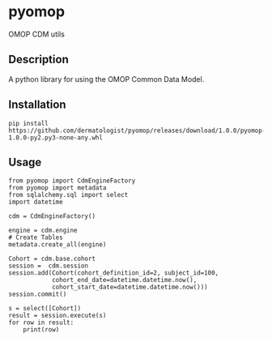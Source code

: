 # pyomop

OMOP CDM utils

## Description

A python library for using the OMOP Common Data Model.

## Installation

```
pip install https://github.com/dermatologist/pyomop/releases/download/1.0.0/pyomop-1.0.0-py2.py3-none-any.whl

```

## Usage

```
from pyomop import CdmEngineFactory
from pyomop import metadata
from sqlalchemy.sql import select
import datetime

cdm = CdmEngineFactory()

engine = cdm.engine
# Create Tables 
metadata.create_all(engine)

Cohort = cdm.base.cohort
session =  cdm.session
session.add(Cohort(cohort_definition_id=2, subject_id=100, 
            cohort_end_date=datetime.datetime.now(), 
            cohort_start_date=datetime.datetime.now()))
session.commit()

s = select([Cohort])
result = session.execute(s)
for row in result:
    print(row)

```

